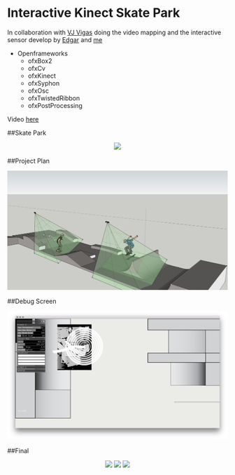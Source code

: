 # Interactive Kinect Skate Park

In collaboration with [VJ Vigas](https://www.madmapper.com/artists/vigas/) doing the video mapping and the interactive sensor develop by [Edgar](https://www.github.com/aivuk) and [me](https://www.github.com/radames)


* Openframeworks
  * ofxBox2
  * ofxCv
  * ofxKinect
  * ofxSyphon
  * ofxOsc
  * ofxTwistedRibbon
  * ofxPostProcessing

Video [here](https://www.youtube.com/watch?v=mqQuPi-zMMI)

##Skate Park

<p align="center">
<img src="imgs/skatepark.JPG"/>
</p>

##Project Plan

<p align="center">
<img src="imgs/skate_sensors.jpg"/>
</p>

##Debug Screen


<p align="center">
<img src="imgs/debug.png"/>
</p>


##Final


<p align="center">
<img src="https://c2.staticflickr.com/8/7539/16074592147_7750970bf9_c.jpg"/>
<img src="https://c2.staticflickr.com/8/7500/16229059671_c34f2e80b2_c.jpg" width="300"/>
<img src="https://c1.staticflickr.com/9/8594/16043549040_167c623a01_c.jpg" width="300"/>

</p>
